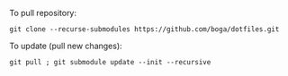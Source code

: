 To pull repository:
```shell
git clone --recurse-submodules https://github.com/boga/dotfiles.git
```
To update (pull new changes):
```shell
git pull ; git submodule update --init --recursive
```
